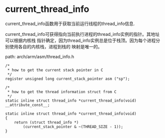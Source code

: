 current_thread_info
========================================

current_thread_info函数用于获取当前运行线程的thread_info信息.

current_thread_info可获得指向当前执行进程的thread_info实例的指针。其地址可以根据内核栈
指针确定，因为thread_info实例总是位于栈顶。因为每个进程分别使用各自的内核栈，进程到栈的
映射是唯一的。

path: arch/arm/asm/thread_info.h
```
/*
 * how to get the current stack pointer in C
 */
register unsigned long current_stack_pointer asm ("sp");

/*
 * how to get the thread information struct from C
 */
static inline struct thread_info *current_thread_info(void) __attribute_const__;

static inline struct thread_info *current_thread_info(void)
{
    return (struct thread_info *)
        (current_stack_pointer & ~(THREAD_SIZE - 1));
}
```
